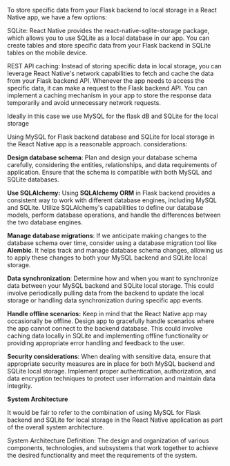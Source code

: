 To store specific data from your Flask backend to local storage in a React Native app, 
we have a few options:



SQLite: React Native provides the react-native-sqlite-storage package, which allows you to use SQLite as a local database in our app.
You can create tables and store specific data from your Flask backend in SQLite
tables on the mobile device. 

REST API caching: Instead of storing specific data in local storage, you can leverage React Native's network capabilities to fetch and cache the data from your Flask backend API. Whenever the app needs to access the specific data, it can make a request to the Flask backend API. You can implement a caching mechanism in your app to store the response data temporarily and avoid unnecessary network requests.



Ideally in this case we use MySQL for the flask dB and SQLite for the local storage

Using MySQL for Flask backend database and SQLite for local storage in the
React Native app is a reasonable approach. considerations:


**Design database schema**: Plan and design your database schema carefully, 
considering the entities, relationships, and data requirements of application.
Ensure that the schema is compatible with both MySQL and SQLite databases.


**Use SQLAlchemy:** Using **SQLAlchemy ORM** in Flask backend provides a consistent way to work 
with different database engines, including MySQL and SQLite. 
Utilize SQLAlchemy's capabilities to define our database models, 
perform database operations, and handle the differences between the two database engines.


**Manage database migrations**: If we anticipate making changes to the database schema over time, 
consider using a database migration tool like **Alembic**. 
It helps track and manage database schema changes, 
allowing us to apply these changes to both your MySQL backend and SQLite local storage.

**Data synchronization**: Determine how and when you want to synchronize data between your MySQL 
backend and SQLite local storage. This could involve periodically pulling data from the backend
to update the local storage or handling data synchronization during specific app events.


**Handle offline scenarios:** Keep in mind that the React Native app may occasionally be offline.
Design app to gracefully handle scenarios where the app cannot connect to the backend database.
This could involve caching data locally in SQLite and implementing offline functionality or 
providing appropriate error handling and feedback to the user.


**Security considerations**: When dealing with sensitive data, 
ensure that appropriate security measures are in place for both MySQL backend and 
SQLite local storage. Implement proper authentication, authorization, 
and data encryption techniques to protect user information and maintain data integrity.




**System Architecture**

It would be fair to refer to the combination of using MySQL for Flask backend and SQLite for local
storage in the React Native application as part of the overall system architecture. 

System Architecture Definition: The design and organization of various components, technologies, 
and subsystems that work together to achieve the desired functionality and meet the requirements 
of the system.



